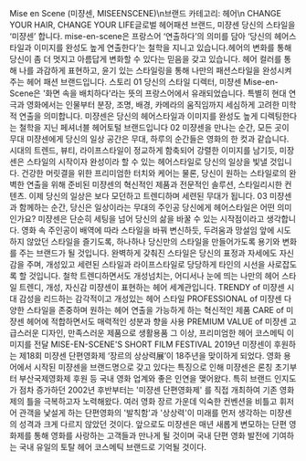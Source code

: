 Mise en Scene (미쟝센, MISEENSCENE)\n브랜드 카테고리: 헤어\n CHANGE YOUR HAIR, CHANGE YOUR LIFE글로벌 헤어패션 브랜드, 미쟝센 당신의 스타일을 ‘미쟝센’ 합니다. mise-en-scene은 프랑스어 ‘연출하다’의 의미를 담아 ‘당신의 헤어스타일과 이미지를 완성도 높게 연출한다’는 철학을 지니고 있습니다.헤어의 변화를 통해 당신이 좀 더 멋지고 아름답게 변화할 수 있다는 믿음을 갖고 있습니다. 헤어 컬러를 통해 나를 과감하게 표현하고, 윤기 있는 스타일링을 통해 나만의 패션스타일을 완성시켜 주는 헤어 패션 브랜드입니다.   스토리 01 당신의 스타일 디렉터, 미쟝센 Mise-en-Scene은 '화면 속을 배치하다'라는 뜻의 프랑스어에서 유래되었습니다. 특별히 현대 연극과 영화에서는 인물부터 분장, 조명, 배경, 카메라의 움직임까지 세심하게 고려한 미학적 연출을 의미합니다. 미쟝센은 당신의 헤어스타일과 이미지를 완성도 높게 디렉팅한다는 철학을 지닌 페셔너블 헤어토털 브랜드입니다  02 미쟝센을 만나는 순간, 모든 곳이 무대 미쟝센에게 당신의 일상 공간은 무대, 하루의 순간들은 영화의 한 컷과 같습니다. 시대의 트렌드, 뷰티, 라이프스타일이 정교하게 함축되어 강렬한 이미지를 남기듯, 미장센은 스타일의 시작이자 완성이라 할 수 있는 헤어스타일로 당신의 일상을 빛낼 것입니다. 건강한 머릿결을 위한 프리미엄한 터치와 케어는 물론, 당신이 원하는 스타일로의 완벽한 연출을 위해 준비된 미쟝센의 혁신적인 제품과 전문적인 솔루션, 스타일리시한 컨텐츠. 이제 당신의 일상은 보다 모던하고 트렌디하며 세련된 무대가 됩니다.  03 미쟝센과 함께하는 순간, 당신은 일상이라는 무대의 주인공 당신에게 헤어스타일은 어떤 의미인가요? 미쟝센은 단순히 세팅을 넘어 당신의 삶을 바꿀 수 있는 시작점이라고 생각합니다. 영화 속 주인공이 배역에 따라 스타일을 바꿔 변신하듯, 두려움과 망설임 앞에 시도하지 않았던 스타일을 즐기도록, 하나하나 당신만의 스타일을 만들어가도록 용기와 변화를 주는 브랜드가 될 것입니다. 완벽하게 갖춰진 스타일은 당신의 표정과 자세에도 자신감을 주며, 개성있고 세련된 스타일과 라이프스타일로 당당하게 타인의 시선을 사로잡도록 할 것입니다.   철학 트렌디하면서도 개성넘치는, 어디서나 눈에 띄는 나만의 헤어 스타일 트렌디, 개성, 자신감 미쟝센이 표현하는 헤어 세계관입니다.  TRENDY of 미쟝센 시대 감성을 리드하는 감각적이고 개성있는 헤어 스타일 PROFESSIONAL of 미쟝센 다양한 스타일을 존중하며 원하는 헤어 연출을 가능하게 하는 혁신적인 제품 CARE of 미쟝센 헤어에 적합하면서도 매력적인 성분과 향을 사용 PREMIUM VALUE of 미쟝센 고급스러운 디자인, 만족스러운 제품으로 생활용품 그 이상, 프리미엄한 헤어 코스메틱 이미지를 전달  MISE-EN-SCENE'S SHORT FILM FESTIVAL 2019년 미쟝센이 후원하는 제18회 미쟝센 단편영화제 ‘장르의 상상력展’이 18주년을 맞이하게 되었다. 영화 용어에서 시작된 미쟝센을 브랜드명으로 갖고 있다는 특징으로 인해 미쟝센은 론칭 초기부터 부산국제영화제 후원 등 국내 영화 업계와 좋은 인연을 맺어왔다. 특히 브랜드 인지도가 점차 증가하던 2002년 후반부터는 '미쟝센 단편영화제' 를 직접 개최하여 기존 영화제의 틀을 극복하고자 노력해왔다. 여러 영화 장르 가운데 익숙한 컨벤션을 비틀고 휘저어 관객을 낯설게 하는 단편영화의 '발칙함'과 '상상력'이 미래를 먼저 생각하는 미쟝센의 성격과 크게 다르지 않았던 것이다. 앞으로도 미쟝센은 매년 새롭게 변모하는 단편 영화제를 통해 영화를 사랑하는 고객들과 만나게 될 것이며 국내 단편 영화 발전에 기여하는 국내 유일의 토탈 헤어 코스메틱 브랜드로 기억될 것이다.